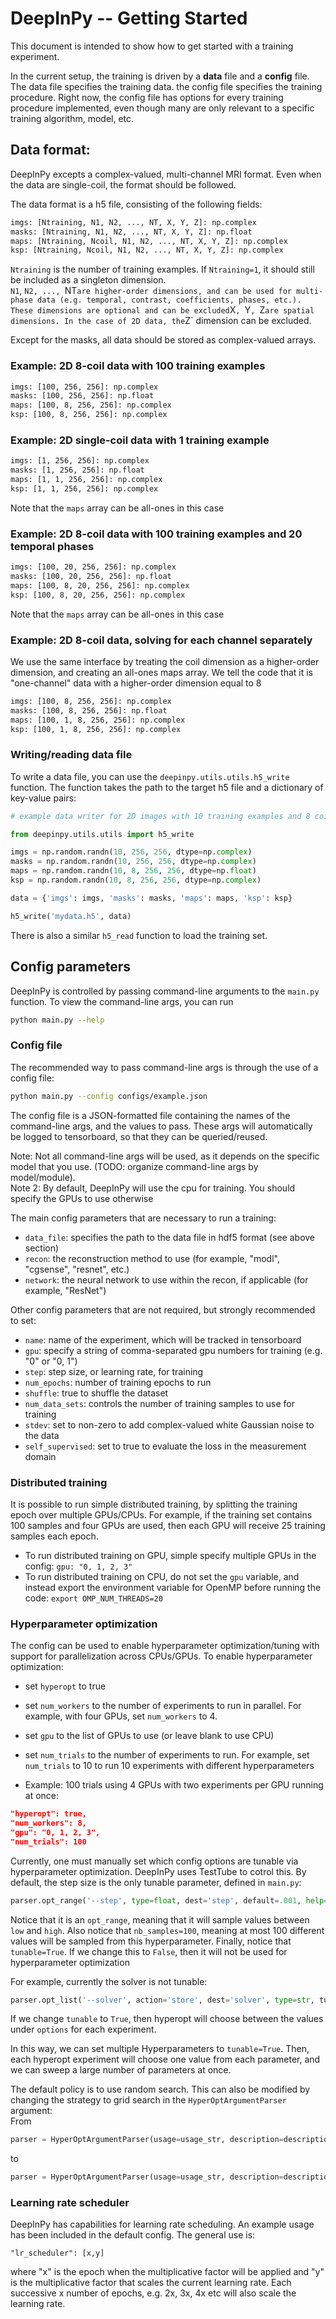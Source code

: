 # DeepInPy -- Getting Started
This document is intended to show how to get started with a training experiment. 

In the current setup, the training is driven by a __data__ file and a __config__ file. The data file specifies the training data. the config file specifies the training procedure. Right now, the config file has options for every training procedure implemented, even though many are only relevant to a specific training algorithm, model, etc.

## Data format:
DeepInPy excepts a complex-valued, multi-channel MRI format. Even when the data are single-coil, the format should be followed.

The data format is a h5 file, consisting of the following fields:
```bash
imgs: [Ntraining, N1, N2, ..., NT, X, Y, Z]: np.complex
masks: [Ntraining, N1, N2, ..., NT, X, Y, Z]: np.float
maps: [Ntraining, Ncoil, N1, N2, ..., NT, X, Y, Z]: np.complex
ksp: [Ntraining, Ncoil, N1, N2, ..., NT, X, Y, Z]: np.complex
```

`Ntraining` is the number of training examples. If `Ntraining=1`, it should still be included as a singleton dimension.  
`N1`, `N2, ..., `NT` are higher-order dimensions, and can be used for multi-phase data (e.g. temporal, contrast, coefficients, phases, etc.). These dimensions are optional and can be excluded
`X`, `Y`, `Z` are spatial dimensions. In the case of 2D data, the `Z` dimension can be excluded.

Except for the masks, all data should be stored as complex-valued arrays.

### Example: 2D 8-coil data with 100 training examples
```bash
imgs: [100, 256, 256]: np.complex
masks: [100, 256, 256]: np.float
maps: [100, 8, 256, 256]: np.complex
ksp: [100, 8, 256, 256]: np.complex
```

### Example: 2D single-coil data with 1 training example
```bash
imgs: [1, 256, 256]: np.complex
masks: [1, 256, 256]: np.float
maps: [1, 1, 256, 256]: np.complex
ksp: [1, 1, 256, 256]: np.complex
```
Note that the `maps` array can be all-ones in this case

### Example: 2D 8-coil data with 100 training examples and 20 temporal phases
```bash
imgs: [100, 20, 256, 256]: np.complex
masks: [100, 20, 256, 256]: np.float
maps: [100, 8, 20, 256, 256]: np.complex
ksp: [100, 8, 20, 256, 256]: np.complex
```
Note that the `maps` array can be all-ones in this case

### Example: 2D 8-coil data, solving for each channel separately
We use the same interface by treating the coil dimension as a higher-order dimension, and creating an all-ones maps array.
We tell the code that it is "one-channel" data with a higher-order dimension equal to 8
```bash
imgs: [100, 8, 256, 256]: np.complex
masks: [100, 8, 256, 256]: np.float
maps: [100, 1, 8, 256, 256]: np.complex
ksp: [100, 1, 8, 256, 256]: np.complex
```

### Writing/reading data file
To write a data file, you can use the `deepinpy.utils.utils.h5_write` function. The function takes the path to the target h5 file and a dictionary of key-value pairs:
```python
# example data writer for 2D images with 10 training examples and 8 coils

from deepinpy.utils.utils import h5_write

imgs = np.random.randn(10, 256, 256, dtype=np.complex)
masks = np.random.randn(10, 256, 256, dtype=np.complex)
maps = np.random.randn(10, 8, 256, 256, dtype=np.float)
ksp = np.random.randn(10, 8, 256, 256, dtype=np.complex)

data = {'imgs': imgs, 'masks': masks, 'maps': maps, 'ksp': ksp}

h5_write('mydata.h5', data)
```

There is also a similar `h5_read` function to load the training set.

## Config parameters
DeepInPy is controlled by passing command-line arguments to the `main.py` function. To view the command-line args, you can run
```bash
python main.py --help
```

### Config file
The recommended way to pass command-line args is through the use of a config file:
```bash
python main.py --config configs/example.json
```
The config file is a JSON-formatted file containing the names of the command-line args, and the values to pass. These args will automatically be logged to tensorboard, so that they can be queried/reused.

Note: Not all command-line args will be used, as it depends on the specific model that you use. (TODO: organize command-line args by model/module).  
Note 2: By default, DeepInPy will use the cpu for training. You should specify the GPUs to use otherwise

The main config parameters that are necessary to run a training:
- `data_file`: specifies the path to the data file in hdf5 format (see above section)
- `recon`: the reconstruction method to use (for example, "modl", "cgsense", "resnet", etc.)
- `network`: the neural network to use within the recon, if applicable (for example, "ResNet")

Other config parameters that are not required, but strongly recommended to set:
- `name`: name of the experiment, which will be tracked in tensorboard
- `gpu`: specify a string of comma-separated gpu numbers for training (e.g. "0" or "0, 1")
- `step`: step size, or learning rate, for training
- `num_epochs`: number of training epochs to run
- `shuffle`: true to shuffle the dataset
- `num_data_sets`: controls the number of training samples to use for training
- `stdev`: set to non-zero to add complex-valued white Gaussian noise to the data
- `self_supervised`: set to true to evaluate the loss in the measurement domain

### Distributed training
It is possible to run simple distributed training, by splitting the training epoch over multiple GPUs/CPUs. For example, if the training set contains 100 samples and four GPUs are used, then each GPU will receive 25 training samples each epoch. 
- To run distributed training on GPU, simple specify multiple GPUs in the config: `gpu: "0, 1, 2, 3"`
- To run distributed training on CPU, do not set the `gpu` variable, and instead export the environment variable for OpenMP before running the code: `export OMP_NUM_THREADS=20`

### Hyperparameter optimization
The config can be used to enable hyperparameter optimization/tuning with support for parallelization across CPUs/GPUs. To enable hyperparameter optimization:
- set `hyperopt` to true
- set `num_workers` to the number of experiments to run in parallel. For example, with four GPUs, set `num_workers` to 4.
- set `gpu` to the list of GPUs to use (or leave blank to use CPU)
- set `num_trials` to the number of experiments to run. For example, set `num_trials` to 10 to run 10 experiments with different hyperparameters

- Example: 100 trials using 4 GPUs with two experiments per GPU running at once:
```json
"hyperopt": true,
"num_workers": 8,
"gpu": "0, 1, 2, 3",
"num_trials": 100
```

Currently, one must manually set which config options are tunable via hyperparameter optimization. DeepInPy uses TestTube to cotrol this. By default, the step size is the only tunable parameter, defined in `main.py`:
```python
parser.opt_range('--step', type=float, dest='step', default=.001, help='step size/learning rate', tunable=True, nb_samples=100, low=.0001, high=.001)
```
Notice that it is an `opt_range`, meaning that it will sample values between `low` and `high`. Also notice that `nb_samples=100`, meaning at most 100 different values will be sampled from this hyperparameter. Finally, notice that `tunable=True`. If we change this to `False`, then it will not be used for hyperparameter optimization

For example, currently the solver is not tunable:
```python
parser.opt_list('--solver', action='store', dest='solver', type=str, tunable=False, options=['sgd', 'adam'], help='optimizer/solver ("adam", "sgd")', default="sgd")
```
If we change `tunable` to `True`, then hyperopt will choose between the values under `options` for each experiment.

In this way, we can set multiple Hyperparameters to `tunable=True`. Then, each hyperopt experiment will choose one value from each parameter, and we can sweep a large number of parameters at once.

The default policy is to use random search. This can also be modified by changing the strategy to grid search in the `HyperOptArgumentParser` argument:  
From
```python
parser = HyperOptArgumentParser(usage=usage_str, description=description_str, formatter_class=argparse.ArgumentDefaultsHelpFormatter, strategy='random_search')
```
to
```python
parser = HyperOptArgumentParser(usage=usage_str, description=description_str, formatter_class=argparse.ArgumentDefaultsHelpFormatter, strategy='grid_search')
```

### Learning rate scheduler
DeepInPy has capabilities for learning rate scheduling. An example usage has been included in the default config. The general use is:
	
	"lr_scheduler": [x,y]

where "x" is the epoch when the multiplicative factor will be applied and "y" is the multiplicative factor that scales the current learning rate. Each successive x number of epochs, e.g. 2x, 3x, 4x etc will also scale the learning rate.
